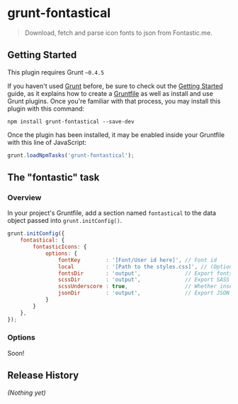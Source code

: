 # grunt-fontastical

> Download, fetch and parse icon fonts to json from Fontastic.me.

## Getting Started
This plugin requires Grunt `~0.4.5`

If you haven't used [Grunt](http://gruntjs.com/) before, be sure to check out the [Getting Started](http://gruntjs.com/getting-started) guide, as it explains how to create a [Gruntfile](http://gruntjs.com/sample-gruntfile) as well as install and use Grunt plugins. Once you're familiar with that process, you may install this plugin with this command:

```shell
npm install grunt-fontastical --save-dev
```

Once the plugin has been installed, it may be enabled inside your Gruntfile with this line of JavaScript:

```js
grunt.loadNpmTasks('grunt-fontastical');
```

## The "fontastic" task

### Overview
In your project's Gruntfile, add a section named `fontastical` to the data object passed into `grunt.initConfig()`.

```js
grunt.initConfig({
    fontastical: {
        fontasticIcons: {
            options: {
                fontKey        : '[Font/User id here]', // Font id
                local          : '[Path to the styles.css]', // (Optional) you can use this option to load the data from local directory instead of fontastic.me site
                fontsDir       : 'output',              // Export fonts destination
                scssDir        : 'output',              // Export SASS destination
                scssUnderscore : true,                  // Whether insert _ before scss file
                jsonDir        : 'output',              // Export JSON destination
            }
        }
    },
});
```

### Options
Soon!

## Release History
_(Nothing yet)_
